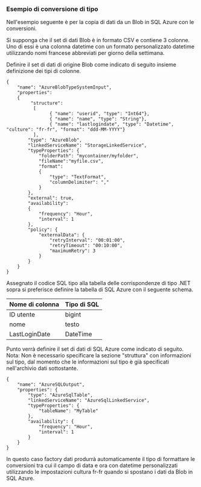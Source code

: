 ### <a name="type-conversion-sample"></a>Esempio di conversione di tipo
Nell'esempio seguente è per la copia di dati da un Blob in SQL Azure con le conversioni.

Si supponga che il set di dati Blob è in formato CSV e contiene 3 colonne. Uno di essi è una colonna datetime con un formato personalizzato datetime utilizzando nomi francese abbreviati per giorno della settimana.

Definire il set di dati di origine Blob come indicato di seguito insieme definizione dei tipi di colonne.

    {
        "name": "AzureBlobTypeSystemInput",
        "properties":
        {
             "structure": 
              [
                    { "name": "userid", "type": "Int64"},
                    { "name": "name", "type": "String"},
                    { "name": "lastlogindate", "type": "Datetime", "culture": "fr-fr", "format": "ddd-MM-YYYY"}
              ],
            "type": "AzureBlob",
            "linkedServiceName": "StorageLinkedService",
            "typeProperties": {
                "folderPath": "mycontainer/myfolder",
                "fileName":"myfile.csv",
                "format":
                {
                    "type": "TextFormat",
                    "columnDelimiter": ","
                }
            },
            "external": true,
            "availability":
            {
                "frequency": "Hour",
                "interval": 1
            },
            "policy": {
                "externalData": {
                    "retryInterval": "00:01:00",
                    "retryTimeout": "00:10:00",
                    "maximumRetry": 3
                }
            }
        }
    }

Assegnato il codice SQL tipo alla tabella delle corrispondenze di tipo .NET sopra si preferisce definire la tabella di SQL Azure con il seguente schema.

| Nome di colonna | Tipo di SQL |
| ----------- | -------- |
| ID utente | bigint |
| nome | testo |
| LastLoginDate | DateTime |

Punto verrà definire il set di dati di SQL Azure come indicato di seguito. Nota: Non è necessario specificare la sezione "struttura" con informazioni sul tipo, dal momento che le informazioni sul tipo è già specificati nell'archivio dati sottostante.

    {
        "name": "AzureSQLOutput",
        "properties": {
            "type": "AzureSqlTable",
            "linkedServiceName": "AzureSqlLinkedService",
            "typeProperties": {
                "tableName": "MyTable"
            },
            "availability": {
                "frequency": "Hour",
                "interval": 1
            }
        }
    }

In questo caso factory dati produrrà automaticamente il tipo di formattare le conversioni tra cui il campo di data e ora con datetime personalizzati utilizzando le impostazioni cultura fr-fr quando si spostano i dati da Blob in SQL Azure.


